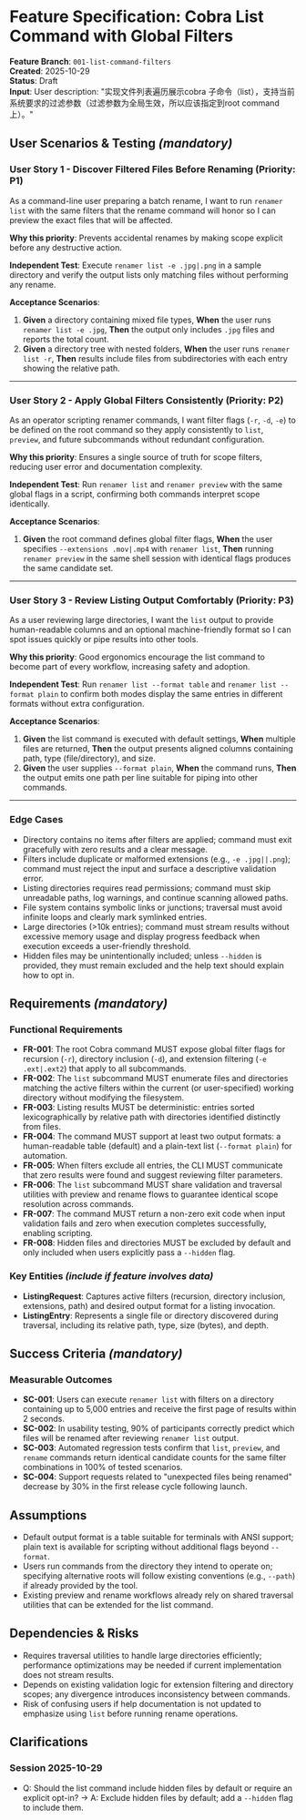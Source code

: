 # Feature Specification: Cobra List Command with Global Filters

**Feature Branch**: `001-list-command-filters`  
**Created**: 2025-10-29  
**Status**: Draft  
**Input**: User description: "实现文件列表遍历展示cobra 子命令（list），支持当前系统要求的过滤参数（过滤参数为全局生效，所以应该指定到root command上）。"

## User Scenarios & Testing *(mandatory)*

### User Story 1 - Discover Filtered Files Before Renaming (Priority: P1)

As a command-line user preparing a batch rename, I want to run `renamer list` with the same filters
that the rename command will honor so I can preview the exact files that will be affected.

**Why this priority**: Prevents accidental renames by making scope explicit before any destructive
action.

**Independent Test**: Execute `renamer list -e .jpg|.png` in a sample directory and verify the output
lists only matching files without performing any rename.

**Acceptance Scenarios**:

1. **Given** a directory containing mixed file types, **When** the user runs `renamer list -e .jpg`,
   **Then** the output only includes `.jpg` files and reports the total count.
2. **Given** a directory tree with nested folders, **When** the user runs `renamer list -r`,
   **Then** results include files from subdirectories with each entry showing the relative path.

---

### User Story 2 - Apply Global Filters Consistently (Priority: P2)

As an operator scripting renamer commands, I want filter flags (`-r`, `-d`, `-e`) to be defined on
the root command so they apply consistently to `list`, `preview`, and future subcommands without
redundant configuration.

**Why this priority**: Ensures a single source of truth for scope filters, reducing user error and
documentation complexity.

**Independent Test**: Run `renamer list` and `renamer preview` with the same global flags in a
script, confirming both commands interpret scope identically.

**Acceptance Scenarios**:

1. **Given** the root command defines global filter flags, **When** the user specifies `--extensions
   .mov|.mp4` with `renamer list`, **Then** running `renamer preview` in the same shell session with
   identical flags produces the same candidate set.

---

### User Story 3 - Review Listing Output Comfortably (Priority: P3)

As a user reviewing large directories, I want the `list` output to provide human-readable columns
and an optional machine-friendly format so I can spot issues quickly or pipe results into other
tools.

**Why this priority**: Good ergonomics encourage the list command to become part of every workflow,
increasing safety and adoption.

**Independent Test**: Run `renamer list --format table` and `renamer list --format plain` to confirm
both modes display the same entries in different formats without extra configuration.

**Acceptance Scenarios**:

1. **Given** the list command is executed with default settings, **When** multiple files are
   returned, **Then** the output presents aligned columns containing path, type (file/directory),
   and size.
2. **Given** the user supplies `--format plain`, **When** the command runs, **Then** the output
   emits one path per line suitable for piping into other commands.

---

### Edge Cases

- Directory contains no items after filters are applied; command must exit gracefully with zero
  results and a clear message.
- Filters include duplicate or malformed extensions (e.g., `-e .jpg||.png`); command must reject the
  input and surface a descriptive validation error.
- Listing directories requires read permissions; command must skip unreadable paths, log warnings,
  and continue scanning allowed paths.
- File system contains symbolic links or junctions; traversal must avoid infinite loops and clearly
  mark symlinked entries.
- Large directories (>10k entries); command must stream results without excessive memory usage and
  display progress feedback when execution exceeds a user-friendly threshold.
- Hidden files may be unintentionally included; unless `--hidden` is provided, they must remain
  excluded and the help text should explain how to opt in.

## Requirements *(mandatory)*

### Functional Requirements

- **FR-001**: The root Cobra command MUST expose global filter flags for recursion (`-r`), directory
  inclusion (`-d`), and extension filtering (`-e .ext|.ext2`) that apply to all subcommands.
- **FR-002**: The `list` subcommand MUST enumerate files and directories matching the active filters
  within the current (or user-specified) working directory without modifying the filesystem.
- **FR-003**: Listing results MUST be deterministic: entries sorted lexicographically by relative
  path with directories identified distinctly from files.
- **FR-004**: The command MUST support at least two output formats: a human-readable table (default)
  and a plain-text list (`--format plain`) for automation.
- **FR-005**: When filters exclude all entries, the CLI MUST communicate that zero results were
  found and suggest reviewing filter parameters.
- **FR-006**: The `list` subcommand MUST share validation and traversal utilities with preview and
  rename flows to guarantee identical scope resolution across commands.
- **FR-007**: The command MUST return a non-zero exit code when input validation fails and zero when
  execution completes successfully, enabling scripting.
- **FR-008**: Hidden files and directories MUST be excluded by default and only included when users
  explicitly pass a `--hidden` flag.

### Key Entities *(include if feature involves data)*

- **ListingRequest**: Captures active filters (recursion, directory inclusion, extensions, path) and
  desired output format for a listing invocation.
- **ListingEntry**: Represents a single file or directory discovered during traversal, including its
  relative path, type, size (bytes), and depth.

## Success Criteria *(mandatory)*

### Measurable Outcomes

- **SC-001**: Users can execute `renamer list` with filters on a directory containing up to 5,000
  entries and receive the first page of results within 2 seconds.
- **SC-002**: In usability testing, 90% of participants correctly predict which files will be renamed
  after reviewing `renamer list` output.
- **SC-003**: Automated regression tests confirm that `list`, `preview`, and `rename` commands return
  identical candidate counts for the same filter combinations in 100% of tested scenarios.
- **SC-004**: Support requests related to "unexpected files being renamed" decrease by 30% in the
  first release cycle following launch.

## Assumptions

- Default output format is a table suitable for terminals with ANSI support; plain text is available
  for scripting without additional flags beyond `--format`.
- Users run commands from the directory they intend to operate on; specifying alternative roots will
  follow existing conventions (e.g., `--path`) if already provided by the tool.
- Existing preview and rename workflows already rely on shared traversal utilities that can be
  extended for the list command.

## Dependencies & Risks

- Requires traversal utilities to handle large directories efficiently; performance optimizations may
  be needed if current implementation does not stream results.
- Depends on existing validation logic for extension filtering and directory scopes; any divergence
  introduces inconsistency between commands.
- Risk of confusing users if help documentation is not updated to emphasize using `list` before
  running rename operations.

## Clarifications

### Session 2025-10-29

- Q: Should the list command include hidden files by default or require an explicit opt-in? → A:
  Exclude hidden files by default; add a `--hidden` flag to include them.
